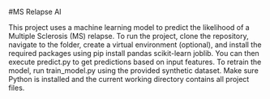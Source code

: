 #MS Relapse AI


This project uses a machine learning model to predict the likelihood of a Multiple Sclerosis (MS) relapse.
To run the project, clone the repository, navigate to the folder, create a virtual environment (optional), and install the required packages using pip install pandas scikit-learn joblib. 
You can then execute predict.py to get predictions based on input features. 
To retrain the model, run train_model.py using the provided synthetic dataset. 
Make sure Python is installed and the current working directory contains all project files.
